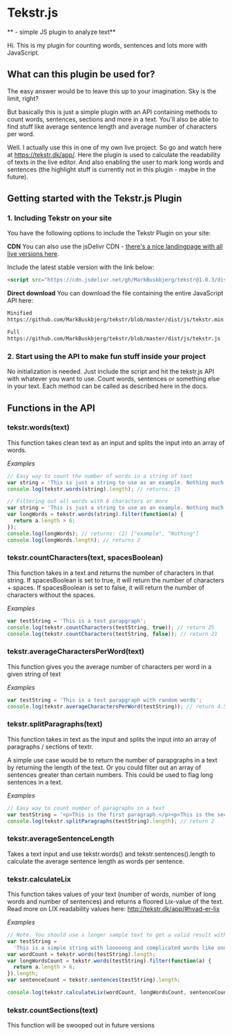 # Tekstr.js

** - simple JS plugin to analyze text**

Hi. This is my plugin for counting words, sentences and lots more with JavaScript.

## What can this plugin be used for?

The easy answer would be to leave this up to your imagination. Sky is the limit, right?

But basically this is just a simple plugin with an API containing methods to count words, sentences, sections and more in a text. You'll also be able to find stuff like average sentence length and average number of characters per word.

Well. I actually use this in one of my own live project. So go and watch here at <https://tekstr.dk/app/>. Here the plugin is used to calculate the readability of texts in the live editor. And also enabling the user to mark long words and sentences (the highlight stuff is currently not in this plugin - maybe in the future).

## Getting started with the Tekstr.js Plugin

### 1. Including Tekstr on your site

You have the following options to include the Tekstr Plugin on your site:

**CDN**
You can also use the jsDelivr CDN - [there's a nice landingpage with all live versions here](https://www.jsdelivr.com/package/gh/MarkBuskbjerg/tekstr).

Include the latest stable version with the link below:

```HTML
<script src="https://cdn.jsdelivr.net/gh/MarkBuskbjerg/tekstr@1.0.3/dist/js/tekstr.min.js"></script>
```

**Direct download**
You can download the file containing the entire JavaScript API here:

```HTML
Minified
https://github.com/MarkBuskbjerg/tekstr/blob/master/dist/js/tekstr.min.js

Full
https://github.com/MarkBuskbjerg/tekstr/blob/master/dist/js/tekstr.js
```

### 2. Start using the API to make fun stuff inside your project

No initialization is needed. Just include the script and hit the tekstr.js API with whatever you want to use. Count words, sentences or something else in your text. Each method can be called as described here in the docs.

## Functions in the API

### tekstr.words(text)

This function takes clean text as an input and splits the input into an array of words.

_Examples_

```javascript
// Easy way to count the number of words in a string of text
var string = 'This is just a string to use as an example. Nothing much to see here.';
console.log(tekstr.words(string).length); // returns: 15

// Filtering out all words with 6 characters or more
var string = 'This is just a string to use as an example. Nothing much to see here.';
var longWords = tekstr.words(string).filter(function(a) {
  return a.length > 6;
});
console.log(longWords); // returns: (2) ["example", "Nothing"]
console.log(longWords.length); // returns 2
```

### tekstr.countCharacters(text, spacesBoolean)

This function takes in a text and returns the number of characters in that string. If spacesBoolean is set to true, it will return the number of characters + spaces. If spacesBoolean is set to false, it will return the number of characters without the spaces.

_Examples_

```javascript
var testString = 'This is a test parapgraph';
console.log(tekstr.countCharacters(testString, true)); // return 25
console.log(tekstr.countCharacters(testString, false)); // return 21
```

### tekstr.averageCharactersPerWord(text)

This function gives you the average number of characters per word in a given string of text

_Examples_

```javascript
var testString = 'This is a test parapgraph with random words';
console.log(tekstr.averageCharactersPerWord(testString)); // return 4.5
```

### tekstr.splitParagraphs(text)

This function takes in text as the input and splits the input into an array of paragraphs / sections of textr.

A simple use case would be to return the number of parapgraphs in a text by returning the length of the text. Or you could filter out an array of sentences greater than certain numbers. This could be used to flag long sentences in a text.

_Examples_

```javascript
// Easy way to count number of paragraphs in a text
var testString = '<p>This is the first paragraph.</p><p>This is the second paragraph.</p>';
console.log(tekstr.splitParagraphs(testString).length); // return 2
```

### tekstr.averageSentenceLength

Takes a text input and use tekstr.words() and tekstr.sentences().length to calculate the average sentence length as words per sentence.

### tekstr.calculateLix

This function takes values of your text (number of words, number of long words and number of sentences) and returns a floored Lix-value of the text.
Read more on LIX readability values here: http://tekstr.dk/app/#hvad-er-lix

_Examples_

```javascript
// Note. You should use a longer sample text to get a valid result with the lix-method
var testString =
  'This is a simple string with looooong and complicated words like onomatopoeia to make up the string for the test.';
var wordCount = tekstr.words(testString).length;
var longWordsCount = tekstr.words(testString).filter(function(a) {
  return a.length > 6;
}).length;
var sentenceCount = tekstr.sentences(testString).length;

console.log(tekstr.calculateLix(wordCount, longWordsCount, sentenceCount)); // return
```

### tekstr.countSections(text)

This function will be swooped out in future versions

